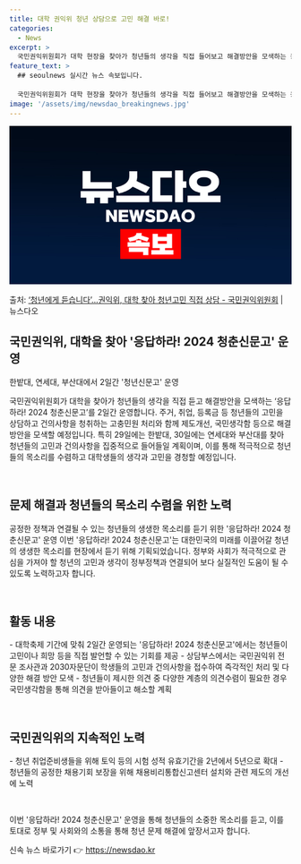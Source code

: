 ```yaml
---
title: 대학 권익위 청년 상담으로 고민 해결 바로!
categories:
  - News
excerpt: >
  국민권익위원회가 대학 현장을 찾아가 청년들의 생각을 직접 들어보고 해결방안을 모색하는 응답하라! 2024 청…
feature_text: >
  ## seoulnews 실시간 뉴스 속보입니다.

  국민권익위원회가 대학 현장을 찾아가 청년들의 생각을 직접 들어보고 해결방안을 모색하는 응답하라! 2024 청…
image: '/assets/img/newsdao_breakingnews.jpg'
---
```


![뉴스다오 속보](/assets/img/newsdao_breakingnews.jpg)

<p>출처: <a href="https://newsdao.kr/3941" rel="dofollow">‘청년에게 듣습니다’…권익위, 대학 찾아 청년고민 직접 상담 - 국민권익위원회</a> | 뉴스다오</p>

<h2 data-ke-size="size26">국민권익위, 대학을 찾아 '응답하라! 2024 청춘신문고' 운영</h2>
한밭대, 연세대, 부산대에서 2일간 '청년신문고' 운영

국민권익위원회가 대학을 찾아가 청년들의 생각을 직접 듣고 해결방안을 모색하는 ‘응답하라! 2024 청춘신문고’를 2일간 운영합니다. 주거, 취업, 등록금 등 청년들의 고민을 상담하고 건의사항을 청취하는 고충민원 처리와 함께 제도개선, 국민생각함 등으로 해결 방안을 모색할 예정입니다. 특히 29일에는 한밭대, 30일에는 연세대와 부산대를 찾아 청년들의 고민과 건의사항을 집중적으로 들어들일 계획이며, 이를 통해 적극적으로 청년들의 목소리를 수렴하고 대학생들의 생각과 고민을 경청할 예정입니다. 
<p data-ke-size="size16">&nbsp;</p>

<h2 data-ke-size="size24">문제 해결과 청년들의 목소리 수렴을 위한 노력</h2>
공정한 정책과 연결될 수 있는 청년들의 생생한 목소리를 듣기 위한 '응답하라! 2024 청춘신문고' 운영
이번 '응답하라! 2024 청춘신문고'는 대한민국의 미래를 이끌어갈 청년의 생생한 목소리를 현장에서 듣기 위해 기획되었습니다. 정부와 사회가 적극적으로 관심을 가져야 할 청년의 고민과 생각이 정부정책과 연결되어 보다 실질적인 도움이 될 수 있도록 노력하고자 합니다. 
<p data-ke-size="size16">&nbsp;</p>

<h2 data-ke-size="size24">활동 내용</h2>
- 대학축제 기간에 맞춰 2일간 운영되는 '응답하라! 2024 청춘신문고'에서는 청년들이 고민이나 희망 등을 직접 발언할 수 있는 기회를 제공
- 상담부스에서는 국민권익위 전문 조사관과 2030자문단이 학생들의 고민과 건의사항을 접수하여 즉각적인 처리 및 다양한 해결 방안 모색
- 청년들이 제시한 의견 중 다양한 계층의 의견수렴이 필요한 경우 국민생각함을 통해 의견을 받아들이고 해소할 계획
<p data-ke-size="size16">&nbsp;</p>

<h2 data-ke-size="size24">국민권익위의 지속적인 노력</h2>
- 청년 취업준비생들을 위해 토익 등의 시험 성적 유효기간을 2년에서 5년으로 확대
- 청년들의 공정한 채용기회 보장을 위해 채용비리통합신고센터 설치와 관련 제도의 개선에 노력
<p data-ke-size="size16">&nbsp;</p>

이번 '응답하라! 2024 청춘신문고' 운영을 통해 청년들의 소중한 목소리를 듣고, 이를 토대로 정부 및 사회와의 소통을 통해 청년 문제 해결에 앞장서고자 합니다. 

신속 뉴스 바로가기 👉 <a href="https://newsdao.kr" rel="dofollow">https://newsdao.kr</a>


